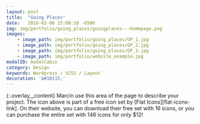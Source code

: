 ```yaml
---
layout: post
title:  "Going Places"
date:   2016-02-06 15:08:10 -0500
img: img/portfolio/going_places/goingplaces---homepage.png
images: 
    - image_path: img/portfolio/going_places/GP_1.jpg
    - image_path: img/portfolio/going_places/GP_2.jpg
    - image_path: img/portfolio/going_places/GP_3.jpg
    - image_path: img/portfolio/website_example.jpg
modalID: modalCabin
category: Design
keywords: Wordpress / SCSS / Layout
decoration: '&#10115;'
---
```

{:.overlay__content}
Marcin use this area of the page to describe your project. The icon above is part of a free icon set by [Flat Icons][flat-icons-link]. On their website, you can download their free set with 16 icons, or you can purchase the entire set with 146 icons for only $12!